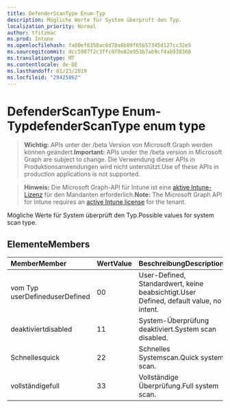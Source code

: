 ```yaml
---
title: DefenderScanType Enum-Typ
description: Mögliche Werte für System überprüft den Typ.
localization_priority: Normal
author: tfitzmac
ms.prod: Intune
ms.openlocfilehash: fa60ef6358ac6d78a6b89f65b57345d127cc32e5
ms.sourcegitcommit: dcc5907f2c3ffc0f0e82e953b7ab9cf4ab938360
ms.translationtype: MT
ms.contentlocale: de-DE
ms.lasthandoff: 01/23/2019
ms.locfileid: "29425862"
---
```

# <a name="defenderscantype-enum-type"></a><span data-ttu-id="f26bf-103">DefenderScanType Enum-Typ</span><span class="sxs-lookup"><span data-stu-id="f26bf-103">defenderScanType enum type</span></span>

> <span data-ttu-id="f26bf-104">**Wichtig:** APIs unter der /beta Version von Microsoft Graph werden können geändert.</span><span class="sxs-lookup"><span data-stu-id="f26bf-104">**Important:** APIs under the /beta version in Microsoft Graph are subject to change.</span></span> <span data-ttu-id="f26bf-105">Die Verwendung dieser APIs in Produktionsanwendungen wird nicht unterstützt.</span><span class="sxs-lookup"><span data-stu-id="f26bf-105">Use of these APIs in production applications is not supported.</span></span>

> <span data-ttu-id="f26bf-106">**Hinweis:** Die Microsoft Graph-API für Intune ist eine [aktive Intune-Lizenz](https://go.microsoft.com/fwlink/?linkid=839381) für den Mandanten erforderlich.</span><span class="sxs-lookup"><span data-stu-id="f26bf-106">**Note:** The Microsoft Graph API for Intune requires an [active Intune license](https://go.microsoft.com/fwlink/?linkid=839381) for the tenant.</span></span>

<span data-ttu-id="f26bf-107">Mögliche Werte für System überprüft den Typ.</span><span class="sxs-lookup"><span data-stu-id="f26bf-107">Possible values for system scan type.</span></span>

## <a name="members"></a><span data-ttu-id="f26bf-108">Elemente</span><span class="sxs-lookup"><span data-stu-id="f26bf-108">Members</span></span>
|<span data-ttu-id="f26bf-109">Member</span><span class="sxs-lookup"><span data-stu-id="f26bf-109">Member</span></span>|<span data-ttu-id="f26bf-110">Wert</span><span class="sxs-lookup"><span data-stu-id="f26bf-110">Value</span></span>|<span data-ttu-id="f26bf-111">Beschreibung</span><span class="sxs-lookup"><span data-stu-id="f26bf-111">Description</span></span>|
|:---|:---|:---|
|<span data-ttu-id="f26bf-112">vom Typ userDefined</span><span class="sxs-lookup"><span data-stu-id="f26bf-112">userDefined</span></span>|<span data-ttu-id="f26bf-113">0</span><span class="sxs-lookup"><span data-stu-id="f26bf-113">0</span></span>|<span data-ttu-id="f26bf-114">User-Defined, Standardwert, keine beabsichtigt.</span><span class="sxs-lookup"><span data-stu-id="f26bf-114">User Defined, default value, no intent.</span></span>|
|<span data-ttu-id="f26bf-115">deaktiviert</span><span class="sxs-lookup"><span data-stu-id="f26bf-115">disabled</span></span>|<span data-ttu-id="f26bf-116">1</span><span class="sxs-lookup"><span data-stu-id="f26bf-116">1</span></span>|<span data-ttu-id="f26bf-117">System-Überprüfung deaktiviert.</span><span class="sxs-lookup"><span data-stu-id="f26bf-117">System scan disabled.</span></span>|
|<span data-ttu-id="f26bf-118">Schnelles</span><span class="sxs-lookup"><span data-stu-id="f26bf-118">quick</span></span>|<span data-ttu-id="f26bf-119">2</span><span class="sxs-lookup"><span data-stu-id="f26bf-119">2</span></span>|<span data-ttu-id="f26bf-120">Schnelles Systemscan.</span><span class="sxs-lookup"><span data-stu-id="f26bf-120">Quick system scan.</span></span>|
|<span data-ttu-id="f26bf-121">vollständige</span><span class="sxs-lookup"><span data-stu-id="f26bf-121">full</span></span>|<span data-ttu-id="f26bf-122">3</span><span class="sxs-lookup"><span data-stu-id="f26bf-122">3</span></span>|<span data-ttu-id="f26bf-123">Vollständige Überprüfung.</span><span class="sxs-lookup"><span data-stu-id="f26bf-123">Full system scan.</span></span>|




